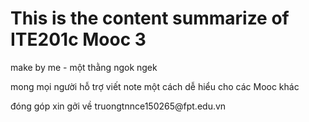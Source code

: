 # This is the content summarize of ITE201c Mooc 3

<p> make by me - một thằng ngok ngek </p>
<p> mong mọi người hỗ trợ viết note một cách dễ hiểu cho các Mooc khác </p>
<p> đóng góp xin gởi về truongtnnce150265@fpt.edu.vn </p>
